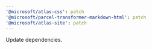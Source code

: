 ```yaml
---
'@microsoft/atlas-css': patch
'@microsoft/parcel-transformer-markdown-html': patch
'@microsoft/atlas-site': patch
---
```


Update dependencies.
